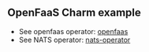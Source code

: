 ## OpenFaaS Charm example

* See openfaas operator: [openfaas](openfaas/)
* See NATS operator: [nats-operator](nats-operator/)

